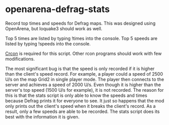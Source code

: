 # openarena-defrag-stats
Record top times and speeds for Defrag maps.
This was designed using OpenArena, but Ioquake3 should work as well.

Top 5 times are listed by typing !times into the console.
Top 5 speeds are listed by typing !speeds into the console.

[Crcon](https://github.com/naclander/crcon) is required for this script.
Other rcon programs should work with few modifications.

The most significant bug is that the speed is only recorded if it is higher than the client's speed record. For example, a player could a speed of 2500 U/s on the map Grid2 in single player mode. The player then connects to the server and achieves a speed of 2000 U/s. Even though it is higher than the server's top speed (1500 U/s for example), it is not recorded. The reason for this is that the stats script is only able to know the speeds and times because Defrag prints it for everyone to see. It just so happens that the mod only prints out the client's speed when it breaks the client's record. As a result, only a few speeds are able to be recorded. The stats script does its best with the information it is given.
